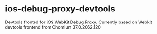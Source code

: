 ios-debug-proxy-devtools
========================

Devtools fronted for [iOS WebKit Debug Proxy](https://github.com/google/ios-webkit-debug-proxy). Currently based on Webkit devtools frontend from Chomium 37.0.2062.120  
